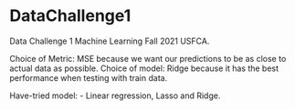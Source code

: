 # DataChallenge1

Data Challenge 1 Machine Learning Fall 2021 USFCA.

Choice of Metric: MSE because we want our predictions to be as close to actual data as possible.
Choice of model: Ridge because it has the best performance when testing with train data.

Have-tried model: - Linear regression, Lasso and Ridge.
